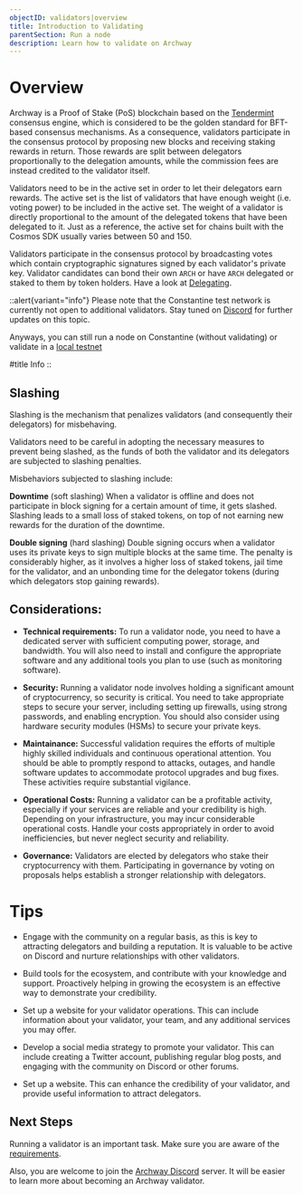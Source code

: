 ```yaml
---
objectID: validators|overview
title: Introduction to Validating
parentSection: Run a node
description: Learn how to validate on Archway
---
```


# Overview

Archway is a Proof of Stake (PoS) blockchain based on the <a href="https://tendermint.com/core/" target="_blank">Tendermint</a> consensus engine, which is considered to be the golden standard for BFT-based consensus mechanisms. As a consequence, validators participate in the consensus protocol by proposing new blocks and receiving staking rewards in return. Those rewards are split between delegators proportionally to the delegation amounts, while the commission fees are instead credited to the validator itself.

Validators need to be in the active set in order to let their delegators earn rewards. The active set is the list of validators that have enough weight (i.e. voting power) to be included in the active set. The weight of a validator is directly proportional to the amount of the delegated tokens that have been delegated to it. Just as a reference, the active set for chains built with the Cosmos SDK usually varies between 50 and 150.

Validators participate in the consensus protocol by broadcasting votes which contain cryptographic signatures signed by each validator's private key. Validator candidates can bond their own `ARCH` or have `ARCH` delegated or staked to them by token holders. Have a look at [Delegating](/community/staking#delegating).


::alert{variant="info"}
Please note that the Constantine test network is currently not open to additional validators. Stay tuned on <a href="https://discordapp.com/channels/892203409418092615/901065455165399070" target="_blank">Discord</a>
 for further updates on this topic.

Anyways, you can still run a node on Constantine (without validating) or validate in a [local testnet](5.running-a-local-testnet.md)

#title
Info
::




## Slashing


Slashing is the mechanism that penalizes validators (and consequently their delegators) for misbehaving.

Validators need to be careful in adopting the necessary measures to prevent being slashed, as the funds of both the validator and its delegators are subjected to slashing penalties.

Misbehaviors subjected to slashing include:

**Downtime** (soft slashing)
When a validator is offline and does not participate in block signing for a certain amount of time, it gets slashed. Slashing leads to a small loss of staked tokens, on top of not earning new rewards for the duration of the downtime.

**Double signing** (hard slashing)
Double signing occurs when a validator uses its private keys to sign multiple blocks at the same time. The penalty is considerably higher, as it involves a higher loss of staked tokens, jail time for the validator, and an unbonding time for the delegator tokens (during which delegators stop gaining rewards).


## Considerations:


- **Technical requirements:** To run a validator node, you need to have a dedicated server with sufficient computing power, storage, and bandwidth. You will also need to install and configure the appropriate software and any additional tools you plan to use (such as monitoring software).

- **Security:** Running a validator node involves holding a significant amount of cryptocurrency, so security is critical. You need to take appropriate steps to secure your server, including setting up firewalls, using strong passwords, and enabling encryption. You should also consider using hardware security modules (HSMs) to secure your private keys.

- **Maintainance:**
Successful validation requires the efforts of multiple highly skilled individuals and continuous operational attention. You should be able to promptly
respond to attacks, outages, and handle software updates to accommodate protocol upgrades and bug fixes. These activities require substantial vigilance.

- **Operational Costs:** Running a validator can be a profitable activity, especially if your services are reliable and your credibility is high. Depending on your infrastructure, you may incur considerable operational costs. Handle your costs appropriately in order to avoid inefficiencies, but never neglect security and reliability.

- **Governance:** Validators are elected by delegators who stake their cryptocurrency with them. Participating in governance by voting on proposals helps establish a stronger relationship with delegators.


# Tips

- Engage with the community on a regular basis, as this is key to attracting delegators and building a reputation. It is valuable to be active on Discord and nurture relationships with other validators.

- Build tools for the ecosystem, and contribute with your knowledge and support. Proactively helping in growing the ecosystem is an effective way to demonstrate your credibility.

- Set up a website for your validator operations. This can include information about your validator, your team, and any additional services you may offer.

- Develop a social media strategy to promote your validator. This can include creating a Twitter account, publishing regular blog posts, and engaging with the community on Discord or other forums.

- Set up a website. This can enhance the credibility of your validator, and provide useful information to attract delegators.

<!-- ## Set Up a Website

Set up a dedicated validator's website and signal your intention to become a validator on our [forum](https://forum.cosmos.network/t/validator-candidates-websites/127/3). This is important since delegators will want to have information about the entity they are delegating their Atoms to. -->

## Next Steps
Running a validator is an important task. Make sure you are aware of the [requirements](2.requirements.md).


Also, you are welcome to join the <a href="https://discordapp.com/channels/892203409418092615/901065455165399070" target="_blank">Archway Discord</a> server. It will be easier to learn more about becoming an Archway validator.
